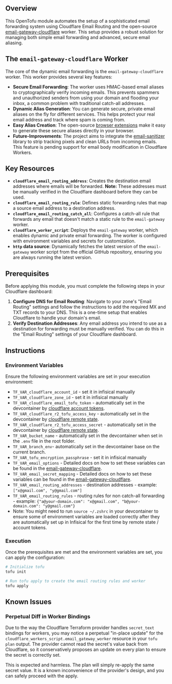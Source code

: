 ## Overview

This OpenTofu module automates the setup of a sophisticated email forwarding system using Cloudflare Email Routing and the open-source [email-gateway-cloudflare](https://github.com/CutTheCrapTech/email-gateway-cloudflare) worker. This setup provides a robust solution for managing both simple email forwarding and advanced, secure email aliasing.

## The `email-gateway-cloudflare` Worker

The core of the dynamic email forwarding is the `email-gateway-cloudflare` worker. This worker provides several key features:

- **Secure Email Forwarding**: The worker uses HMAC-based email aliases to cryptographically verify incoming emails. This prevents spammers and unauthorized senders from using your domain and flooding your inbox, a common problem with traditional catch-all addresses.
- **Dynamic Alias Generation**: You can generate secure, private email aliases on the fly for different services. This helps protect your real email address and track where spam is coming from.
- **Easy Alias Creation**: The open-source [browser extensions](https://github.com/CutTheCrapTech/email-alias-extensions) make it easy to generate these secure aliases directly in your browser.
- **Future-Improvements**: The project aims to integrate the [email-sanitizer](https://github.com/CutTheCrapTech/email-scrubber-core) library to strip tracking pixels and clean URLs from incoming emails. This feature is pending support for email body modification in Cloudflare Workers.

## Key Resources

- **`cloudflare_email_routing_address`**: Creates the destination email addresses where emails will be forwarded. **Note:** These addresses must be manually verified in the Cloudflare dashboard before they can be used.
- **`cloudflare_email_routing_rule`**: Defines static forwarding rules that map a source email address to a destination address.
- **`cloudflare_email_routing_catch_all`**: Configures a catch-all rule that forwards any email that doesn't match a static rule to the `email-gateway` worker.
- **`cloudflare_worker_script`**: Deploys the `email-gateway` worker, which enables dynamic and private email forwarding. The worker is configured with environment variables and secrets for customization.
- **`http` data source**: Dynamically fetches the latest version of the `email-gateway` worker script from the official GitHub repository, ensuring you are always running the latest version.

## Prerequisites

Before applying this module, you must complete the following steps in your Cloudflare dashboard:

1.  **Configure DNS for Email Routing**: Navigate to your zone's "Email Routing" settings and follow the instructions to add the required MX and TXT records to your DNS. This is a one-time setup that enables Cloudflare to handle your domain's email.
2.  **Verify Destination Addresses**: Any email address you intend to use as a destination for forwarding must be manually verified. You can do this in the "Email Routing" settings of your Cloudflare dashboard.

## Instructions

### Environment Variables

Ensure the following environment variables are set in your execution environment:

- `TF_VAR_cloudflare_account_id` - set it in infisical manually
- `TF_VAR_cloudflare_zone_id` - set it in infisical manually
- `TF_VAR_cloudflare_email_tofu_token` - automatically set in the devcontainer by [cloudflare account tokens](../account-tokens/cf/README.md).
- `TF_VAR_cloudflare_r2_tofu_access_key` - automatically set in the devcontainer by [cloudflare remote state](../../remote-state/cf/README.md).
- `TF_VAR_cloudflare_r2_tofu_access_secret` - automatically set in the devcontainer by [cloudflare remote state](../../remote-state/cf/README.md).
- `TF_VAR_bucket_name` - automatically set in the devcontainer when set in the `.env` file in the root folder.
- `TF_VAR_branch_env`- automatically set in the devcontainer base on the current branch.
- `TF_VAR_tofu_encryption_passphrase` - set it in infisical manually
- `TF_VAR_email_options` - Detailed docs on how to set these variables can be found in the [email-gateway-cloudflare](https://github.com/CutTheCrapTech/email-gateway-cloudflare).
- `TF_VAR_email_secret_mapping` - Detailed docs on how to set these variables can be found in the [email-gateway-cloudflare](https://github.com/CutTheCrapTech/email-gateway-cloudflare).
- `TF_VAR_email_routing_addresses` - destination addresses - example: `["x@gmail.com", "y@gmail.com"]`
- `TF_VAR_email_routing_rules` - routing rules for non catch-all forwarding - example: `{"a@your-domain.com": "x@gmail.com", "b@your-domain.com": "y@gmail.com"}`
- Note: You might need to run `source ~/.zshrc` in your devcontainer to ensure some of environment variables are loaded correctly after they are automatically set up in Infisical for the first time by remote state / account tokens.

### Execution

Once the prerequisites are met and the environment variables are set, you can apply the configuration:

```bash
# Initialize tofu
tofu init

# Run tofu apply to create the email routing rules and worker
tofu apply
```

## Known Issues

### Perpetual Diff in Worker Bindings

Due to the way the Cloudflare Terraform provider handles `secret_text` bindings for workers, you may notice a perpetual "in-place update" for the `cloudflare_workers_script.email_gateway_worker` resource in your `tofu plan` output. The provider cannot read the secret's value back from Cloudflare, so it conservatively proposes an update on every plan to ensure the secret is correctly set.

This is expected and harmless. The plan will simply re-apply the same secret value. It is a known inconvenience of the provider's design, and you can safely proceed with the apply.
